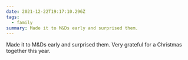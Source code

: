 ```yaml
---
date: 2021-12-22T19:17:10.296Z
tags:
  - family
summary: Made it to M&Ds early and surprised them.
---
```

Made it to M&Ds early and surprised them. Very grateful for a Christmas together this year. 
